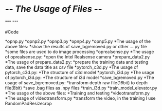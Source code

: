 # -*- The Usage of Files -*-
"""
"""

#Code

*opnp.py
*opnp2.py
*opnp3.py
*opnp4.py
*opnp5.py
    *The usage of the above files:
        *show the results of save_bgremoved.py or other ....py file
        *some files are used to do image processing
*oprealsense.py
    *The usage of oprealsense.py:
        *open the Intel Realsense camera
*prepare_data2.py
    *The usage of prepare_data2.py:
        *prepare the training data and testing data, save the data title as csv file
*pytorch_c3d.py
    *The usage of pytorch_c3d.py:
        *The structure of c3d model
*pytorch_i3d.py
    *The usage of pytorch_i3d.py:
        *The structure of i3d model
*save_bgremoved.py
    *The usage of save_bgremoved.py:
        *transform depth raw file(16bit) to depth file(8bit)
        *save .bag files as .npy files
*train_i3d.py
*train_model_elevator.py
    *The usage of the above files:
        *Training and testing
*videotransform.py
    *The usage of videotransform.py
        *transform the video, in the training I use RandomPadResizecrop